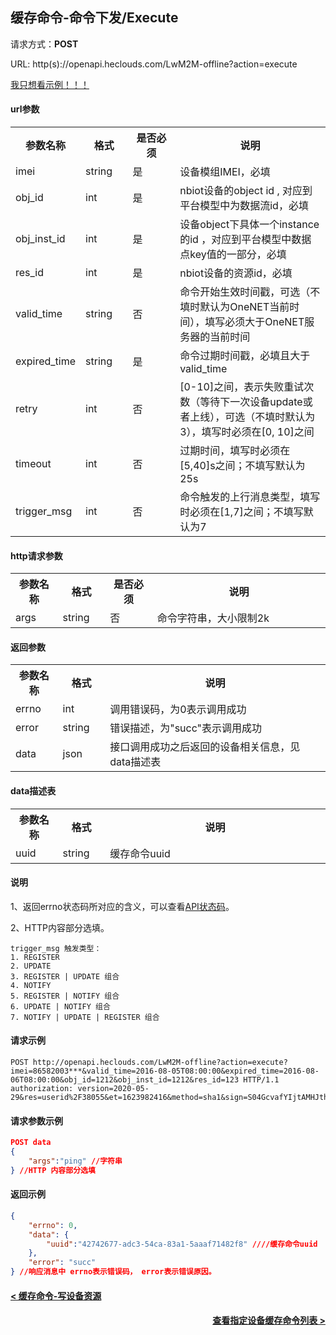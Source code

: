 ﻿缓存命令-命令下发/Execute
---
请求方式：**POST**

URL: http(s)://openapi.heclouds.com/LwM2M-offline?action=execute

[我只想看示例！！！](#1)

#### url参数

<table>
<tr><th width="15%">参数名称</th><th width="15%">格式</th><th width="15%">是否必须</th><th>说明</th></tr>
<tr><td>imei</td><td>string</td><td>是</td><td>设备模组IMEI，必填</td></tr>
<tr><td>obj_id</td><td>int</td><td>是</td><td>nbiot设备的object id , 对应到平台模型中为数据流id，必填</td></tr>
<tr><td>obj_inst_id</td><td>int</td><td>是</td><td>设备object下具体一个instance的id ，对应到平台模型中数据点key值的一部分，必填</td></tr>
<tr><td>res_id</td><td>int</td><td>是</td><td>nbiot设备的资源id，必填</td></tr>
<tr><td>valid_time</td><td>string</td><td>否</td><td>命令开始生效时间戳，可选（不填时默认为OneNET当前时间），填写必须大于OneNET服务器的当前时间</td></tr>
<tr><td>expired_time</td><td>string</td><td>是</td><td>命令过期时间戳，必填且大于valid_time</td></tr>
<tr><td>retry</td><td>int</td><td>否</td><td>[0-10]之间，表示失败重试次数（等待下一次设备update或者上线），可选（不填时默认为3），填写时必须在[0, 10]之间</td></tr>
<tr><td>timeout</td><td>int</td><td>否</td><td>过期时间，填写时必须在[5,40]s之间；不填写默认为25s</td></tr>
<tr><td>trigger_msg</td><td>int</td><td>否</td><td>命令触发的上行消息类型，填写时必须在[1,7]之间；不填写默认为7</td></tr>
</table>

#### http请求参数

<table>
<tr><th width="15%">参数名称</th><th width="15%">格式</th><th width="15%">是否必须</th><th>说明</th></tr>
<tr><td>args</td><td>string</td><td>否</td><td>命令字符串，大小限制2k</td></tr>
</table>

#### 返回参数

<table>
<tr><th width="15%">参数名称</th><th width="15%">格式</th><th width="70%">说明</th></tr>
<tr><td>errno</td><td>int</td><td>调用错误码，为0表示调用成功</td></tr>
<tr><td>error</td><td> string</td><td>错误描述，为"succ"表示调用成功</td></tr>
<tr><td>data</td><td>json</td><td>接口调用成功之后返回的设备相关信息，见data描述表</td></tr>
</table>

#### data描述表

<table>
<tr><th width="15%">参数名称</th><th width="15%">格式</th><th width="70%">说明</th></tr>
<tr><td>uuid</td><td>string </td><td>缓存命令uuid</td></tr>
</table>

#### 说明
1、返回errno状态码所对应的含义，可以查看[API状态码](/book/api/LwM2M-IPSO/Error_codes.md)。

2、HTTP内容部分选填。
```
trigger_msg 触发类型：
1. REGISTER   
2. UPDATE   
3. REGISTER | UPDATE 组合  
4. NOTIFY
5. REGISTER | NOTIFY 组合
6. UPDATE | NOTIFY 组合
7. NOTIFY | UPDATE | REGISTER 组合
```

<h4 id="1">请求示例</h4>

```text
POST http://openapi.heclouds.com/LwM2M-offline?action=execute?imei=86582003***&valid_time=2016-08-05T08:00:00&expired_time=2016-08-06T08:00:00&obj_id=1212&obj_inst_id=1212&res_id=123 HTTP/1.1
authorization: version=2020-05-29&res=userid%2F38055&et=1623982416&method=sha1&sign=S04GcvafYIjtAMHJthkGPevbNwE%3D

```

#### 请求参数示例

```json
POST data
{
	"args":"ping" //字符串
} //HTTP 内容部分选填
```

#### 返回示例
```json
{
	"errno": 0,
	"data": {
		"uuid":"42742677-adc3-54ca-83a1-5aaaf71482f8" ////缓存命令uuid
	},
	"error": "succ"
} //响应消息中 errno表示错误码， error表示错误原因。
```

#### [< 缓存命令-写设备资源](/book/application-develop/list/10cache-write-dev-res.md)
#### [<div style="text-align: right">查看指定设备缓存命令列表 ></div>](/book/application-develop/list/12check-spe-dev-cache-comm-list.md)